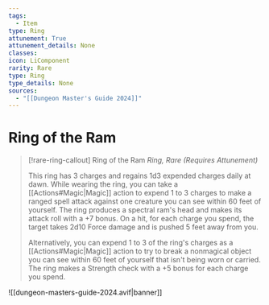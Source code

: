 ```yaml
---
tags:
  - Item
type: Ring
attunement: True
attunement_details: None
classes:
icon: LiComponent
rarity: Rare
type: Ring
type_details: None
sources: 
  - "[[Dungeon Master's Guide 2024]]"
---
```

# Ring of the Ram
>[!rare-ring-callout] Ring of the Ram
>_Ring, Rare (Requires Attunement)_
>
>This ring has 3 charges and regains 1d3 expended charges daily at dawn. While wearing the ring, you can take a [[Actions#Magic\|Magic]] action to expend 1 to 3 charges to make a ranged spell attack against one creature you can see within 60 feet of yourself. The ring produces a spectral ram's head and makes its attack roll with a +7 bonus. On a hit, for each charge you spend, the target takes 2d10 Force damage and is pushed 5 feet away from you.
>
>Alternatively, you can expend 1 to 3 of the ring's charges as a [[Actions#Magic\|Magic]] action to try to break a nonmagical object you can see within 60 feet of yourself that isn't being worn or carried. The ring makes a Strength check with a +5 bonus for each charge you spend.
>


![[dungeon-masters-guide-2024.avif|banner]]